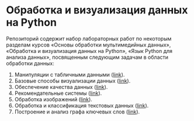 # Обработка и визуализация данных на Python

Репозиторий содержит набор лабораторных работ по некоторым разделам курсов «Основы обработки мультимедийных данных», «Обработка и визуализация данных на Python», «Язык Python для анализа данных», посвященным следующим задачам в области обработки данных:
1. Манипуляции с табличными данными ([link](https://github.com/anastasiiaCher/python-for-DPaV/blob/main/labs/ЛР1_Манипуляции_с_табличными_данными.ipynb)).
2. Базовые способы визуализации данных ([link](https://github.com/anastasiiaCher/python-for-DPaV/blob/main/labs/ЛР2_Базовые_способы_визуализации_данных.ipynb)).
3. Обеспечение качества данных ([link](https://github.com/anastasiiaCher/python-for-DPaV/blob/main/labs/ЛР3_Обеспечение_качества_данных.ipynb)).
4. Рекомендательные системы ([link](https://github.com/anastasiiaCher/python-for-DPaV/blob/main/labs/ЛР4_Рекомендательные_системы.ipynb)).
5. Обработка изображений ([link](https://github.com/anastasiiaCher/python-for-DPaV/blob/main/labs/ЛР5_Обработка_изображений.ipynb)).
6. Обработка и классификация текстовых данных ([link](https://github.com/anastasiiaCher/python-for-DPaV/blob/main/labs/ЛР6_Обработка_и_классификация_текстовых_данных.ipynb)).
7. Построение и анализ графа ключевых слов ([link](https://github.com/anastasiiaCher/python-for-DPaV/blob/main/labs/ЛР7_Построение_и_анализ_графа_ключевых_слов.ipynb)).
